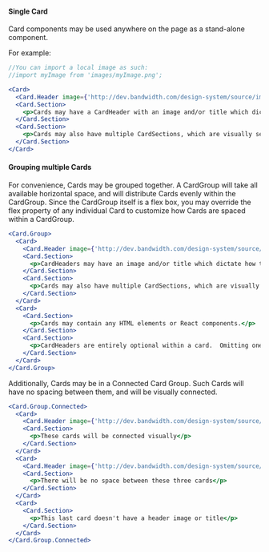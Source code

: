 #### **Single Card** ####

Card components may be used anywhere on the page as a stand-alone component.

For example:
```jsx harmony
//You can import a local image as such:
//import myImage from 'images/myImage.png';

<Card>
  <Card.Header image={'http://dev.bandwidth.com/design-system/source/images/blue.png'} title="My Card" />
  <Card.Section>
    <p>Cards may have a CardHeader with an image and/or title which dictate how the top of the card will look.</p>
  </Card.Section>
  <Card.Section>
    <p>Cards may also have multiple CardSections, which are visually separated within each Card.</p>
  </Card.Section>
</Card>
```

#### **Grouping multiple Cards** ####
For convenience, Cards may be grouped together.  A CardGroup will take all available horizontal space, and will
distribute Cards evenly within the CardGroup.  Since the CardGroup itself is a flex box, you may override the flex
property of any individual Card to customize how Cards are spaced within a CardGroup.
```jsx harmony
<Card.Group>
  <Card>
    <Card.Header image={'http://dev.bandwidth.com/design-system/source/images/blue.png'} title="My Card" />
    <Card.Section>
      <p>CardHeaders may have an image and/or title which dictate how the top of the card will look.</p>
    </Card.Section>
    <Card.Section>
      <p>Cards may also have multiple CardSections, which are visually separated within each Card.</p>
    </Card.Section>
  </Card>
  <Card>
    <Card.Section>
      <p>Cards may contain any HTML elements or React components.</p>
    </Card.Section>
    <Card.Section>
      <p>CardHeaders are entirely optional within a card.  Omitting one causes the card to not have a header.</p>
    </Card.Section>
  </Card>
</Card.Group>
```
Additionally, Cards may be in a Connected Card Group.  Such Cards will have no spacing between them, and will be visually
connected.

```jsx harmony
<Card.Group.Connected>
  <Card>
    <Card.Header image={'http://dev.bandwidth.com/design-system/source/images/blue.png'} title="First of many" />
    <Card.Section>
      <p>These cards will be connected visually</p>
    </Card.Section>
  </Card>
  <Card>
    <Card.Header image={'http://dev.bandwidth.com/design-system/source/images/blue.png'} title="Another card" />
    <Card.Section>
      <p>There will be no space between these three cards</p>
    </Card.Section>
  </Card>
  <Card>
    <Card.Section>
      <p>This last card doesn't have a header image or title</p>
    </Card.Section>
  </Card>
</Card.Group.Connected>
```
